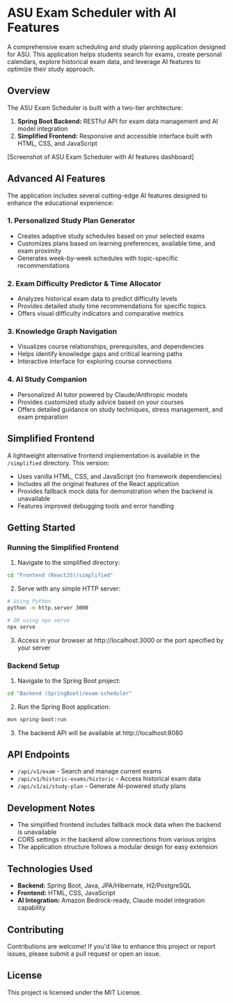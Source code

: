 # ASU Exam Scheduler with AI Features

A comprehensive exam scheduling and study planning application designed for ASU. This application helps students search for exams, create personal calendars, explore historical exam data, and leverage AI features to optimize their study approach.

## Overview

The ASU Exam Scheduler is built with a two-tier architecture:

1. **Spring Boot Backend:** RESTful API for exam data management and AI model integration
2. **Simplified Frontend:** Responsive and accessible interface built with HTML, CSS, and JavaScript

<!-- Note: The screenshot will be available after you upload the project to GitHub -->
<!-- For now, we'll use a text description -->
[Screenshot of ASU Exam Scheduler with AI features dashboard]

## Advanced AI Features

The application includes several cutting-edge AI features designed to enhance the educational experience:

### 1. Personalized Study Plan Generator
- Creates adaptive study schedules based on your selected exams
- Customizes plans based on learning preferences, available time, and exam proximity
- Generates week-by-week schedules with topic-specific recommendations

### 2. Exam Difficulty Predictor & Time Allocator
- Analyzes historical exam data to predict difficulty levels
- Provides detailed study time recommendations for specific topics
- Offers visual difficulty indicators and comparative metrics

### 3. Knowledge Graph Navigation
- Visualizes course relationships, prerequisites, and dependencies
- Helps identify knowledge gaps and critical learning paths
- Interactive interface for exploring course connections

### 4. AI Study Companion
- Personalized AI tutor powered by Claude/Anthropic models
- Provides customized study advice based on your courses
- Offers detailed guidance on study techniques, stress management, and exam preparation

## Simplified Frontend

A lightweight alternative frontend implementation is available in the `/simplified` directory. This version:

- Uses vanilla HTML, CSS, and JavaScript (no framework dependencies)
- Includes all the original features of the React application
- Provides fallback mock data for demonstration when the backend is unavailable
- Features improved debugging tools and error handling

## Getting Started

### Running the Simplified Frontend

1. Navigate to the simplified directory:
```bash
cd "Frontend (ReactJS)/simplified"
```

2. Serve with any simple HTTP server:
```bash
# Using Python
python -m http.server 3000

# OR using npx serve
npx serve
```

3. Access in your browser at http://localhost:3000 or the port specified by your server

### Backend Setup

1. Navigate to the Spring Boot project:
```bash
cd "Backend (SpringBoot)/exam-scheduler"
```

2. Run the Spring Boot application:
```bash
mvn spring-boot:run
```

3. The backend API will be available at http://localhost:8080

## API Endpoints

- `/api/v1/exam` - Search and manage current exams
- `/api/v1/historic-exams/historic` - Access historical exam data
- `/api/v1/ai/study-plan` - Generate AI-powered study plans

## Development Notes

- The simplified frontend includes fallback mock data when the backend is unavailable
- CORS settings in the backend allow connections from various origins
- The application structure follows a modular design for easy extension

## Technologies Used

- **Backend:** Spring Boot, Java, JPA/Hibernate, H2/PostgreSQL
- **Frontend:** HTML, CSS, JavaScript 
- **AI Integration:** Amazon Bedrock-ready, Claude model integration capability

## Contributing

Contributions are welcome! If you'd like to enhance this project or report issues, please submit a pull request or open an issue.

## License

This project is licensed under the MIT License.
